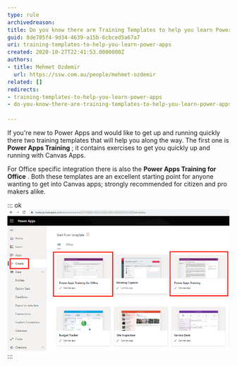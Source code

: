 ```yaml
---
type: rule
archivedreason: 
title: Do you know there are Training Templates to help you learn Power Apps (Canvas)?
guid: 8de785f4-9d34-4639-a15b-6cbced5a67a7
uri: training-templates-to-help-you-learn-power-apps
created: 2020-10-27T22:41:53.0000000Z
authors:
- title: Mehmet Ozdemir
  url: https://ssw.com.au/people/mehmet-ozdemir
related: []
redirects:
- training-templates-to-help-you-learn-power-apps
- do-you-know-there-are-training-templates-to-help-you-learn-power-apps-(canvas)

---
```


If you're new to Power Apps and would like to get up and running quickly there two training templates that will help you along the way. The first one is  **Power Apps Training** ; it contains exercises to get you quickly up and running with Canvas Apps.

For Office specific integration there is also the  **Power Apps Training for Office** . Both these templates are an excellent starting point for anyone wanting to get into Canvas apps; strongly recommended for citizen and pro makers alike.

<!--endintro-->


::: ok  
![Figure: Power Apps Training and Power Apps Training for Office](power-apps-training.png)  
:::
